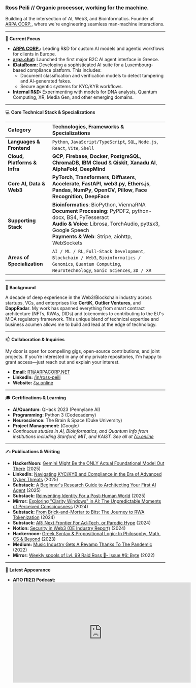 ### Ross Peili // Organic processor, working for the machine.

Building at the intersection of AI, Web3, and Bioinformatics. Founder at [ARPA CORP.](https://arpacorp.net), where we're engineering seamless man-machine interactions.

---

🔭 **Current Focus**

* **[ARPA CORP.](https://arpacorp.net):** Leading R&D for custom AI models and agentic workflows for clients in Europe.
* **[arpa.chat](https://arpa.chat):** Launched the first major B2C AI agent interface in Greece.
* **[iDataRoom:](https://idataroom.com)** Developing a sophisticated AI suite for a Luxembourg-based compliance platform. This includes:
    * Document classification and verification models to detect tampering and AI-generated fakes.
    * Secure agentic systems for KYC/KYB workflows.
* **Internal R&D:** Experimenting with models for DNA analysis, Quantum Computing, XR, Media Gen, and other emerging domains.

---

💻 **Core Technical Stack & Specializations**

| Category | Technologies, Frameworks & Specializations |
| :--- | :--- |
| **Languages & Frontend** | `Python`, `JavaScript/TypeScript`, `SQL`, `Node.js`, `React`, `Vite`, `Shell` |
| **Cloud, Platforms & Infra** | **GCP**, **Firebase**, **Docker**, **PostgreSQL**, **ChromaDB**, **IBM Cloud** & **Qiskit**, **Xanadu AI**, **AlphaFold**, **DeepMind** |
| **Core AI, Data & Web3** | **PyTorch**, **Transformers**, **Diffusers**, **Accelerate**, **FastAPI**, **web3.py**, **Ethers.js**, **Pandas**, **NumPy**, **OpenCV**, **Pillow**, **Face Recognition**, **DeepFace** |
| **Supporting Stack** | **Bioinformatics**: BioPython, ViennaRNA <br> **Document Processing**: PyPDF2, python-docx, BS4, PyTesseract <br> **Audio & Voice**: Librosa, TorchAudio, pyttsx3, Google Speech <br> **Payments & Web**: Stripe, aiohttp, WebSockets |
| **Areas of Specialization** | `AI / ML / RL`, `Full-Stack Development`, `Blockchain / Web3`, `Bioinformatics / Genomics`, `Quantum Computing`, `Neurotechnology`, `Sonic Sciences`, `3D / XR` |

---

🚀 **Background**

A decade of deep experience in the Web3/Blockchain industry across startups, VCs, and enterprises like **CertiK**, **Outlier Ventures**, and **DappRadar**. My work has spanned everything from smart contract architecture (NFTs, RWAs, DIDs) and tokenomics to contributing to the EU's MiCA regulatory framework. This unique blend of technical expertise and business acumen allows me to build and lead at the edge of technology.

---

📫 **Collaboration & Inquiries**

My door is open for compelling gigs, open-source contributions, and joint projects. If you're interested in any of my private repositories, I'm happy to grant access—just reach out and explain your interest.

* **Email:** [R1@ARPACORP.NET](mailto:R1@ARPACORP.NET)
* **LinkedIn:** [/in/ross-peili](https://linkedin.com/in/ross-peili)
* **Website:** [ζω.online](https://ζω.online)

---

🎓 **Certifications & Learning**

* **AI/Quantum:** QHack 2023 (Pennylane AI)
* **Programming:** Python 3 (Codecademy)
* **Neuroscience:** The Brain & Space (Duke University)
* **Project Management:** (Google)
* *Continuous studies in AI, Bioinformatics, and Quantum Info from institutions including Stanford, MIT, and KAIST. See all at [ζω.online](https://ζω.online)*

---

✍️ **Publications & Writing**

* **HackerNoon:** [Gemini Might Be the ONLY Actual Foundational Model Out There](https://hackernoon.com/gemini-might-be-the-only-actual-foundational-model-out-there) (2025)
* **LinkedIn:** [Navigating KYC/KYB and Compliance in the Era of Advanced Cyber Threats](https://www.linkedin.com/pulse/navigating-kyckyb-compliance-era-advanced-cyber-threats-idataroom-bwsff/?trackingId=n9WdHkImSHyLIl7QXf%2Fszw%3D%3D) (2025)
* **Substack:** [A Beginner's Research Guide to Architecting Your First AI Agent](https://arpacorp.substack.com/p/a-beginners-research-guide-to-architecting) (2025)
* **Substack:** [Reinventing Identity For a Post-Human World](https://arpacorp.substack.com/p/reinventing-identity-for-a-post-human) (2025)
* **Mirror:** [Exploring "Clarity Windows" in AI: The Unpredictable Moments of Perceived Consciousness](https://mirror.xyz/rosspeili.eth/zzkU-aBkUQgVexXcUFCV9jzW0gQNzEHrUceUWnBnFkQ) (2024)
* **Substack:** [From Brick-and-Mortar to Bits: The Journey to RWA Tokenization](https://rosspeili.substack.com/p/from-brick-and-mortar-to-bits-the) (2024)
* **Substack:** [AR: Next Frontier For Ad-Tech, or Parodic Hype](https://rosspeili.substack.com/p/ar-next-frontier-for-ad-tech-or-parodic) (2024)
* **Notion:** [Security in Web3 (OE Industry Report)](https://onether.notion.site/Security-in-the-Web3-Era-e516068bf9724047b2a3e0d75eaaefb9) (2024)
* **Hackernoon:** [Greek Syntax & Propositional Logic: In Philosophy, Math, CS & Beyond](https://hackernoon.com/greek-syntax-and-propositional-logic-in-philosophy-math-cs-and-beyond) (2023)
* **Medium:** [Music Industry Gets A Revamp Thanks To The Pandemic](https://medium.com/rc3-academy/music-industry-gets-a-revamp-thanks-to-the-pandemic-e1b728b2ac2a) (2022)
* **Mirror:** [Weekly spools of Lvl. 99 Raid Ross 🐉- Issue #6: Byte](https://mirror.xyz/rosspeili.eth/SVJJyd417qBL5qZhhITStk4C4stEmfSM1a03Kz2pXAk) (2022)

---

🎥 **Latest Appearance**

* **ΑΠΟ ΠΙΣΩ Podcast:**
  <iframe width="560" height="315" src="https://www.youtube.com/embed/etmQEih9nTU?si=PZx2KP5X6N4XPQ5J" title="YouTube video player" frameborder="0" allow="accelerometer; autoplay; clipboard-write; encrypted-media; gyroscope; picture-in-picture; web-share" referrerpolicy="strict-origin-when-cross-origin" allowfullscreen></iframe>
